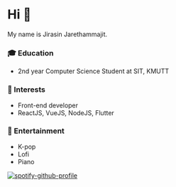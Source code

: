 # Hi 👋
My name is Jirasin Jarethammajit. 
### 🎓 Education
- 2nd year Computer Science Student at SIT, KMUTT
### 🧐 Interests
- Front-end developer
- ReactJS, VueJS, NodeJS, Flutter
### 🎵 Entertainment
- K-pop
- Lofi
- Piano

[![spotify-github-profile](https://spotify-github-profile.vercel.app/api/view?uid=21xjchjcwtzuuwvp2l56ldaoi&cover_image=false&theme=default)](https://spotify-github-profile.vercel.app/api/view?uid=21xjchjcwtzuuwvp2l56ldaoi&redirect=true)




